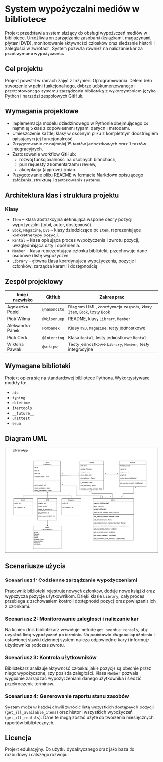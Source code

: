 # System wypożyczalni mediów w bibliotece

Projekt przedstawia system służący do obsługi wypożyczeń mediów w bibliotece. Umożliwia on zarządzanie zasobami (książkami, magazynami, płytami DVD), monitorowanie aktywności członków oraz śledzenie historii i zaległości w zwrotach. System pozwala również na naliczanie kar za przetrzymane wypożyczenia.

## Cel projektu

Projekt powstał w ramach zajęć z Inżynierii Oprogramowania. Celem było stworzenie w pełni funkcjonalnego, dobrze udokumentowanego i przetestowanego systemu zarządzania biblioteką z wykorzystaniem języka Python i narzędzi zespołowych GitHub.

## Wymagania projektowe

- Implementacja modelu dziedzinowego w Pythonie obejmującego co najmniej 5 klas z odpowiednimi typami danych i metodami.
- Umieszczenie każdej klasy w osobnym pliku z kompletnym docstringiem opisującym jej funkcjonalność.
- Przygotowanie co najmniej 15 testów jednostkowych oraz 3 testów integracyjnych.
- Zastosowanie workflow GitHub:
  - rozwój funkcjonalności na osobnych branchach,
  - pull requesty z komentarzami i review,
  - akceptacja (approve) zmian.
- Przygotowanie pliku README w formacie Markdown opisującego założenia, strukturę i zastosowania systemu.

## Architektura klas i struktura projektu

### Klasy

- `Item` – klasa abstrakcyjna definiująca wspólne cechy pozycji wypożyczalni (tytuł, autor, dostępność).
- `Book`, `Magazine`, `DVD` – klasy dziedziczące po `Item`, reprezentujące konkretne typy pozycji.
- `Rental` – klasa opisująca proces wypożyczenia i zwrotu pozycji, uwzględniająca daty i opóźnienia.
- `Member` – klasa reprezentująca członka biblioteki; przechowuje dane osobowe i listę wypożyczeń.
- `Library` – główna klasa koordynująca wypożyczenia, pozycje i członków; zarządza karami i dostępnością.

## Zespół projektowy

| Imię i nazwisko       | GitHub          | Zakres prac                                                               |
|------------------------|------------------|---------------------------------------------------------------------------|
| Agnieszka Popiel       | `@hamoncito`     | Diagram UML, koordynacja zespołu, klasy `Item`, `Book`, testy `Book`     |
| Piotr Wilma            | `@Wilsonuep`     | README, klasy `Library`, `Member`                                        |
| Aleksandra Panek       | `@ompanek`       | Klasy `DVD`, `Magazine`, testy jednostkowe                               |
| Piotr Cerk             | `@1nterring`     | Klasa `Rental`, testy jednostkowe `Rental`                               |
| Wiktoria Pawlak        | `@wikipw`        | Testy jednostkowe `Library`, `Member`, testy integracyjne                |

## Wymagane biblioteki

Projekt opiera się na standardowej bibliotece Pythona. Wykorzystywane moduły to:

- `abc`
- `typing`
- `datetime`
- `itertools`
- `__future__`
- `unittest`
- `enum`
## Diagram UML
![diagram uml](https://github.com/hamoncito/IO-2025/blob/main/diagram-uml.png?raw=true)



## Scenariusze użycia

### Scenariusz 1: Codzienne zarządzanie wypożyczeniami
Pracownik biblioteki rejestruje nowych członków, dodaje nowe książki oraz wypożycza pozycje użytkownikom. Dzięki klasie `Library`, cały proces przebiega z zachowaniem kontroli dostępności pozycji oraz powiązania ich z członkami.

### Scenariusz 2: Monitorowanie zaległości i naliczanie kar
Na koniec dnia bibliotekarz wywołuje metodę `get_overdue_rentals`, aby uzyskać listę wypożyczeń po terminie. Na podstawie długości opóźnienia i ustawionej stawki dziennej system nalicza odpowiednie kary i informuje użytkownika podczas zwrotu.

### Scenariusz 3: Kontrola użytkowników
Bibliotekarz analizuje aktywność członka: jakie pozycje są obecnie przez niego wypożyczone, czy posiada zaległości. Klasa `Member` pozwala wygodnie zarządzać wypożyczeniami danego użytkownika i śledzić przekroczenia terminów.

### Scenariusz 4: Generowanie raportu stanu zasobów
System może w każdej chwili zwrócić listę wszystkich dostępnych pozycji (`get_all_available_items`) oraz historii wszystkich wypożyczeń (`get_all_rentals`). Dane te mogą zostać użyte do tworzenia miesięcznych raportów bibliotecznych.

## Licencja
Projekt edukacyjny. Do użytku dydaktycznego oraz jako baza do rozbudowy i dalszego rozwoju.